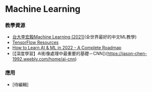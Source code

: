 # Machine Learning

### 教學資源
- [台大李宏毅Machine Learning (2021)](https://www.youtube.com/watch?v=Ye018rCVvOo&list=PLJV_el3uVTsMhtt7_Y6sgTHGHp1Vb2P2J)(全世界最好的中文ML教學)
- [TensorFlow Resources](https://www.tensorflow.org/resources/learn-ml?gclid=CjwKCAjw7vuUBhBUEiwAEdu2pPH67NFPe3lfrtbjWIcTgv2xb-ujW_SvKeSoIj4lXQZkv_ONcAH-dBoCX2EQAvD_BwE#math-concepts)
- [How to Learn AI & ML in 2022 - A Complete Roadmap](https://youtu.be/bB3fHB-QTXw)
- [【深度學習】AI影像處理中最重要的基礎－CNN])(https://jason-chen-1992.weebly.com/home/ai-cnn)
### 應用
- [待編輯]
